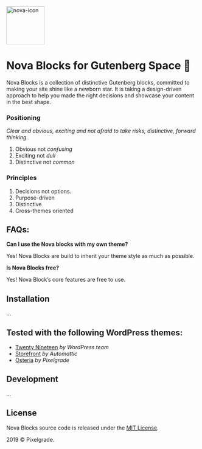<img width="100" alt="nova-icon" src="https://user-images.githubusercontent.com/1632775/58468221-d0f5b180-8145-11e9-9c5f-21a7eb902dcb.png">

# Nova Blocks for Gutenberg Space 🌌

Nova Blocks is a collection of distinctive Gutenberg blocks, committed to making your site shine like a newborn star.  It is taking a design-driven approach to help you made the right decisions and showcase your content in the best shape.

### Positioning
*Clear and obvious, exciting and not afraid to take risks, distinctive, forward thinking.*

1. Obvious not *confusing*
2. Exciting not *dull*
3. Distinctive not *common*

### Principles

1. Decisions not options.
2. Purpose-driven
3. Distinctive
4. Cross-themes oriented

## FAQs:

**Can I use the Nova blocks with my own theme?**

Yes! Nova Blocks are build to inherit your theme style as much as possible.

**Is Nova Blocks free?**

Yes! Nova Block’s core features are free to use.

## Installation
...

## Tested with the following WordPress themes:
- [Twenty Nineteen](https://wordpress.org/themes/twentynineteen/) _by WordPress team_
- [Storefront](https://wordpress.org/themes/storefront/) _by Automattic_
- [Osteria](https://pixelgrade.com/themes/osteria/) _by Pixelgrade_

## Development
...

## License
Nova Blocks source code is released under the [MIT License](https://github.com/pixelgrade/nova-blocks/blob/master/LICENSE).

2019 © Pixelgrade.
